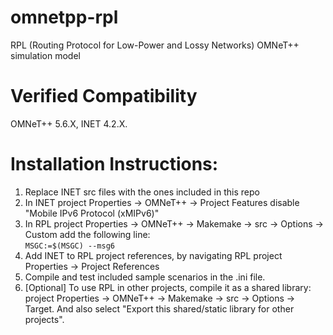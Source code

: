 # omnetpp-rpl

RPL (Routing Protocol for Low-Power and Lossy Networks) OMNeT++ simulation model

# Verified Compatibility
OMNeT++ 5.6.X, INET 4.2.X.

# Installation Instructions:
1. Replace INET src files with the ones included in this repo
2. In INET project Properties -> OMNeT++ -> Project Features disable "Mobile IPv6 Protocol (xMIPv6)"
3. In RPL project Properties -> OMNeT++ -> Makemake -> src -> Options -> Custom add the following line:  
`MSGC:=$(MSGC) --msg6`
4. Add INET to RPL project references, by navigating RPL project Properties -> Project References 
4. Compile and test included sample scenarios in the .ini file.
5. [Optional] To use RPL in other projects, compile it as a shared library: project Properties -> OMNeT++ -> Makemake -> src -> Options -> Target. And also select "Export this shared/static library for other projects".
